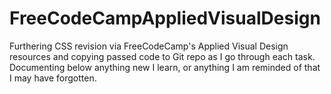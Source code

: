 # FreeCodeCampAppliedVisualDesign

 Furthering CSS revision via FreeCodeCamp's Applied Visual Design resources and copying passed code to Git repo as I go through each task. Documenting below anything new I learn, or anything I am reminded of that I may have forgotten.